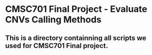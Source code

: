 # CMSC701 Final Project - Evaluate CNVs Calling Methods
## This is a directory containning all scripts we used for CMSC701 Final project.
